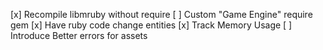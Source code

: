 
[x] Recompile libmruby without require
[ ] Custom "Game Engine" require gem
[x] Have ruby code change entities
[x] Track Memory Usage
[ ] Introduce Better errors for assets
